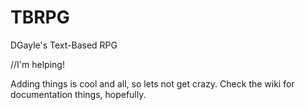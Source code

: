 TBRPG
=====

DGayle's Text-Based RPG

//I'm helping!

Adding things is cool and all, so lets not get crazy.
Check the wiki for documentation things, hopefully.